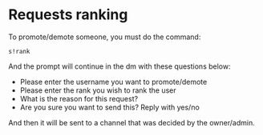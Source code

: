 # Requests ranking

To promote/demote someone, you must do the command:

```text
s!rank 
```

And the prompt will continue in the dm with these questions below:

* Please enter the username you want to promote/demote
* Please enter the rank you wish to rank the user
* What is the reason for this request?
* Are you sure you want to send this? Reply with yes/no

And then it will be sent to a channel that was decided by the owner/admin.

